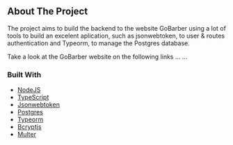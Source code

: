 <!-- ABOUT THE PROJECT -->
## About The Project

The project aims to build the backend to the website GoBarber using a lot of tools to build an excelent aplication, such as jsonwebtoken, to user & routes authentication and Typeorm, to manage the Postgres database.

Take a look at the GoBarber website on the following links
...
...

### Built With

* [NodeJS](https://reactjs.org/)
* [TypeScript](https://www.typescriptlang.org/)
* [Jsonwebtoken](https://www.npmjs.com/package/jsonwebtoken)
* [Postgres](https://www.postgresql.org/)
* [Typeorm](https://typeorm.io/#/)
* [Bcryptjs](https://www.npmjs.com/package/bcryptjs)
* [Multer](https://www.npmjs.com/package/multer)
